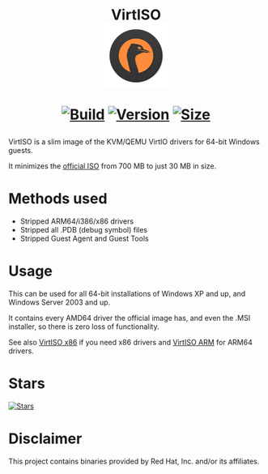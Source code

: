 <h1 align="center">VirtISO<br />
<div align="center">
<a href="https://github.com/qemus/virtiso"><img src="https://github.com/qemus/virtiso/raw/master/.github/logo.png" title="Logo" style="max-width:100%;" width="128" /></a>
</div>
<div align="center">
  
  [![Build](https://github.com/qemus/virtiso/actions/workflows/build.yml/badge.svg)](https://github.com/qemus/virtiso/)
  [![Version](https://img.shields.io/github/v/tag/qemus/virtiso?label=version&sort=semver&color=066da5)](https://github.com/qemus/virtiso/releases)
  [![Size](https://img.shields.io/badge/size-30.5_MB-steelblue?style=flat&color=066da5)](https://github.com/qemus/virtiso/releases)
  
</div></h1>

VirtISO is a slim image of the KVM/QEMU VirtIO drivers for 64-bit Windows guests.

It minimizes the [official ISO](https://fedorapeople.org/groups/virt/virtio-win/direct-downloads/latest-virtio/) from 700 MB to just 30 MB in size.

# Methods used

  - Stripped ARM64/i386/x86 drivers
  - Stripped all .PDB (debug symbol) files
  - Stripped Guest Agent and Guest Tools

# Usage

  This can be used for all 64-bit installations of Windows XP and up, and Windows Server 2003 and up.
  
  It contains every AMD64 driver the official image has, and even the .MSI installer, so there is zero loss of functionality.

  See also [VirtISO x86](https://github.com/qemus/virtiso-x86/) if you need x86 drivers and [VirtISO ARM](https://github.com/qemus/virtiso-arm/) for ARM64 drivers.

# Stars
[![Stars](https://starchart.cc/qemus/virtiso.svg?variant=adaptive)](https://starchart.cc/qemus/virtiso)

# Disclaimer

  This project contains binaries provided by Red Hat, Inc. and/or its affiliates.
